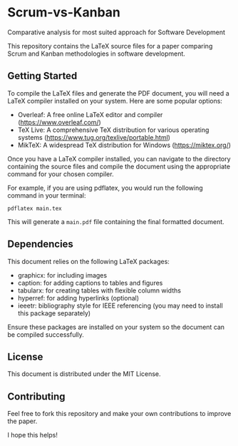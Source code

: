 # Scrum-vs-Kanban
Comparative analysis for most suited approach for Software Development

This repository contains the LaTeX source files for a paper comparing Scrum and Kanban methodologies in software development.

## Getting Started

To compile the LaTeX files and generate the PDF document, you will need a LaTeX compiler installed on your system. Here are some popular options:

- Overleaf: A free online LaTeX editor and compiler (https://www.overleaf.com/)
- TeX Live: A comprehensive TeX distribution for various operating systems (https://www.tug.org/texlive/portable.html)
-  MikTeX: A widespread TeX distribution for Windows (https://miktex.org/)

Once you have a LaTeX compiler installed, you can navigate to the directory containing the source files and compile the document using the appropriate command for your chosen compiler.

For example, if you are using pdflatex, you would run the following command in your terminal:

```
pdflatex main.tex
```

This will generate a `main.pdf` file containing the final formatted document.

## Dependencies

This document relies on the following LaTeX packages:

- graphicx: for including images
- caption: for adding captions to tables and figures
- tabularx: for creating tables with flexible column widths
- hyperref: for adding hyperlinks (optional)
- ieeetr: bibliography style for IEEE referencing (you may need to install this package separately)

Ensure these packages are installed on your system so the document can be compiled successfully.

## License

This document is distributed under the MIT License.

## Contributing

Feel free to fork this repository and make your own contributions to improve the paper.

I hope this helps!
